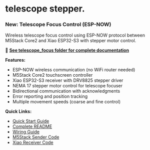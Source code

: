 # telescope stepper.

### New: Telescope Focus Control (ESP-NOW)
Wireless telescope focus control using ESP-NOW protocol between M5Stack Core2 and Xiao ESP32-S3 with stepper motor control.

📁 **[See telescope_focus folder for complete documentation](telescope_focus/)**

**Features:**
- ESP-NOW wireless communication (no WiFi router needed)
- M5Stack Core2 touchscreen controller
- Xiao ESP32-S3 receiver with DRV8825 stepper driver
- NEMA 17 stepper motor control for telescope focuser
- Bidirectional communication with acknowledgments
- Error reporting and position tracking
- Multiple movement speeds (coarse and fine control)

**Quick Links:**
- [Quick Start Guide](telescope_focus/QUICKSTART.md)
- [Complete README](telescope_focus/README.md)
- [Wiring Guide](telescope_focus/WIRING.md)
- [M5Stack Sender Code](telescope_focus/m5stack_core2_sender.ino)
- [Xiao Receiver Code](telescope_focus/xiao_esp32s3_receiver.ino)

